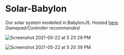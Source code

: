 # Solar-Babylon
Our solar system modelled in BabylonJS. Hosted [here](https://k4u5h1k.github.io/Solar-Babylon/).     
_Gamepad/Controller recommended_

![Screenshot 2021-05-22 at 5 23 29 PM](https://user-images.githubusercontent.com/59250093/119226975-6788bd80-bb29-11eb-9e07-ae87e30fa76b.png)

![Screenshot 2021-05-22 at 5 20 39 PM](https://user-images.githubusercontent.com/59250093/119226977-69eb1780-bb29-11eb-8cb3-65f3882441d6.png)
